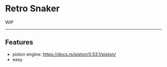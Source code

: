 # Retro Snaker

WIP

---

## Features
* piston engine: https://docs.rs/piston/0.53.1/piston/
* easy 